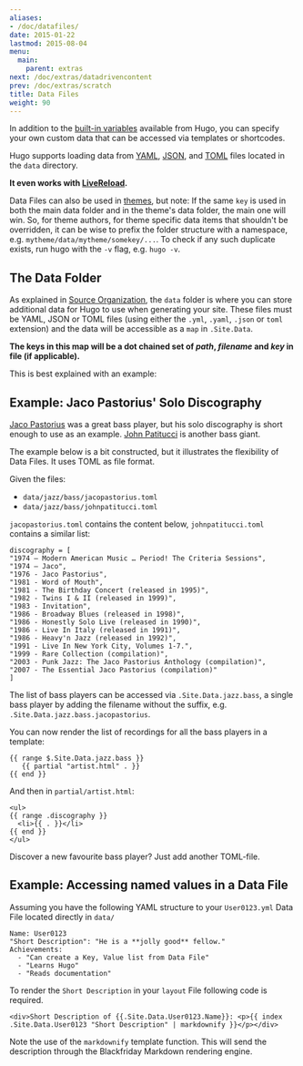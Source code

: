 ```yaml
---
aliases:
- /doc/datafiles/
date: 2015-01-22
lastmod: 2015-08-04
menu:
  main:
    parent: extras
next: /doc/extras/datadrivencontent
prev: /doc/extras/scratch
title: Data Files
weight: 90
---
```


In addition to the [built-in variables](/doc/templates/variables/) available from Hugo, you can specify your own custom data that can be accessed via templates or shortcodes.

Hugo supports loading data from [YAML](http://yaml.org/), [JSON](http://www.json.org/), and [TOML](https://github.com/toml-lang/toml) files located in the `data` directory.

**It even works with [LiveReload](/doc/extras/livereload/).**

Data Files can also be used in [themes](/doc/themes/overview/), but note: If the same `key` is used in both the main data folder and in the theme's data folder, the main one will win. So, for theme authors,  for theme specific data items that shouldn't be overridden, it can be wise to prefix the folder structure with a namespace, e.g. `mytheme/data/mytheme/somekey/...`. To check if any such duplicate exists, run hugo with the `-v` flag, e.g. `hugo -v`.

## The Data Folder

As explained in [Source Organization](/doc/overview/source-directory/), the `data` folder is where you can store additional data for Hugo to use when generating your site. These files must be YAML, JSON or TOML files (using either the `.yml`, `.yaml`, `.json` or `toml` extension) and the data will be accessible as a `map` in `.Site.Data`.

**The keys in this map will be a dot chained set of _path_, _filename_ and _key_ in file (if applicable).**

This is best explained with an example:

## Example: Jaco Pastorius' Solo Discography

[Jaco Pastorius](http://en.wikipedia.org/wiki/Jaco_Pastorius_discography) was a great bass player, but his solo discography is short enough to use as an example. [John Patitucci](http://en.wikipedia.org/wiki/John_Patitucci) is another bass giant.

The example below is a bit constructed, but it illustrates the flexibility of Data Files. It uses TOML as file format.

Given the files:

* `data/jazz/bass/jacopastorius.toml`
* `data/jazz/bass/johnpatitucci.toml`

`jacopastorius.toml` contains the content below, `johnpatitucci.toml` contains a similar list:

```
discography = [
"1974 – Modern American Music … Period! The Criteria Sessions",
"1974 – Jaco",
"1976 - Jaco Pastorius",
"1981 - Word of Mouth",
"1981 - The Birthday Concert (released in 1995)",
"1982 - Twins I & II (released in 1999)",
"1983 - Invitation",
"1986 - Broadway Blues (released in 1998)",
"1986 - Honestly Solo Live (released in 1990)",
"1986 - Live In Italy (released in 1991)",
"1986 - Heavy'n Jazz (released in 1992)",
"1991 - Live In New York City, Volumes 1-7.",
"1999 - Rare Collection (compilation)",
"2003 - Punk Jazz: The Jaco Pastorius Anthology (compilation)",
"2007 - The Essential Jaco Pastorius (compilation)"
]
```

The list of bass players can be accessed via `.Site.Data.jazz.bass`, a single bass player by adding the filename without the suffix, e.g. `.Site.Data.jazz.bass.jacopastorius`.

You can now render the list of recordings for all the bass players in a template:

```
{{ range $.Site.Data.jazz.bass }}
   {{ partial "artist.html" . }}
{{ end }}
```

And then in `partial/artist.html`:

```
<ul>
{{ range .discography }}
  <li>{{ . }}</li>
{{ end }}
</ul>
```

Discover a new favourite bass player? Just add another TOML-file.

## Example: Accessing named values in a Data File

Assuming you have the following YAML structure to your `User0123.yml` Data File located directly in `data/`

```
Name: User0123
"Short Description": "He is a **jolly good** fellow."
Achievements:
  - "Can create a Key, Value list from Data File"
  - "Learns Hugo"
  - "Reads documentation"
```

To render the `Short Description` in your `layout` File following code is required.

```
<div>Short Description of {{.Site.Data.User0123.Name}}: <p>{{ index .Site.Data.User0123 "Short Description" | markdownify }}</p></div>
```

Note the use of the `markdownify` template function. This will send the description through the Blackfriday Markdown rendering engine.
